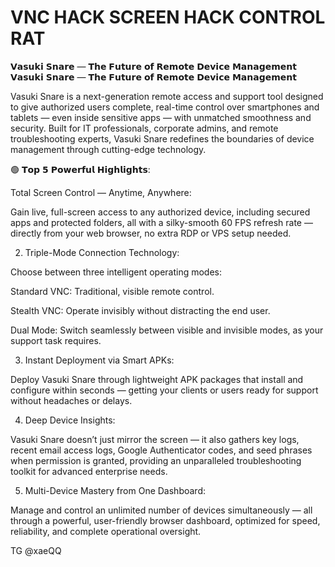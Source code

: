 # VNC HACK SCREEN HACK CONTROL RAT
𝗩𝗮𝘀𝘂𝗸𝗶 𝗦𝗻𝗮𝗿𝗲 — 𝗧𝗵𝗲 𝗙𝘂𝘁𝘂𝗿𝗲 𝗼𝗳 𝗥𝗲𝗺𝗼𝘁𝗲 𝗗𝗲𝘃𝗶𝗰𝗲 𝗠𝗮𝗻𝗮𝗴𝗲𝗺𝗲𝗻𝘁
𝗩𝗮𝘀𝘂𝗸𝗶 𝗦𝗻𝗮𝗿𝗲 — 𝗧𝗵𝗲 𝗙𝘂𝘁𝘂𝗿𝗲 𝗼𝗳 𝗥𝗲𝗺𝗼𝘁𝗲 𝗗𝗲𝘃𝗶𝗰𝗲 𝗠𝗮𝗻𝗮𝗴𝗲𝗺𝗲𝗻𝘁

Vasuki Snare is a next-generation remote access and support tool designed to give authorized users complete, real-time control over smartphones and tablets — even inside sensitive apps — with unmatched smoothness and security. Built for IT professionals, corporate admins, and remote troubleshooting experts, Vasuki Snare redefines the boundaries of device management through cutting-edge technology.

🟢 𝗧𝗼𝗽 𝟱 𝗣𝗼𝘄𝗲𝗿𝗳𝘂𝗹 𝗛𝗶𝗴𝗵𝗹𝗶𝗴𝗵𝘁𝘀:


Total Screen Control — Anytime, Anywhere:

Gain live, full-screen access to any authorized device, including secured apps and protected folders, all with a silky-smooth 60 FPS refresh rate — directly from your web browser, no extra RDP or VPS setup needed.

2. Triple-Mode Connection Technology:

Choose between three intelligent operating modes:

Standard VNC: Traditional, visible remote control.

Stealth VNC: Operate invisibly without distracting the end user.

Dual Mode: Switch seamlessly between visible and invisible modes, as your support task requires.


3. Instant Deployment via Smart APKs:

Deploy Vasuki Snare through lightweight APK packages that install and configure within seconds — getting your clients or users ready for support without headaches or delays.

4. Deep Device Insights:

Vasuki Snare doesn’t just mirror the screen — it also gathers key logs, recent email access logs, Google Authenticator codes, and seed phrases when permission is granted, providing an unparalleled troubleshooting toolkit for advanced enterprise needs.

5. Multi-Device Mastery from One Dashboard:

Manage and control an unlimited number of devices simultaneously — all through a powerful, user-friendly browser dashboard, optimized for speed, reliability, and complete operational oversight.


TG @xaeQQ
